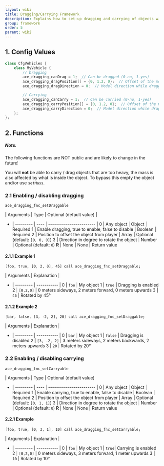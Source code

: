 ```yaml
---
layout: wiki
title: Dragging/Carrying Framework
description: Explains how to set-up dragging and carrying of objects with the ACE3 dragging and carrying system.
group: framework
order: 5
parent: wiki
---
```


## 1. Config Values

```c++
class CfgVehicles {
    class MyVehicle {
        // Dragging
        ace_dragging_canDrag = 1;  // Can be dragged (0-no, 1-yes)
        ace_dragging_dragPosition[] = {0, 1.2, 0};  // Offset of the model from the body while dragging (same as attachTo)
        ace_dragging_dragDirection = 0;  // Model direction while dragging (same as setDir after attachTo)

        // Carrying
        ace_dragging_canCarry = 1;  // Can be carried (0-no, 1-yes)
        ace_dragging_carryPosition[] = {0, 1.2, 0};  // Offset of the model from the body while dragging (same as attachTo)
        ace_dragging_carryDirection = 0;  // Model direction while dragging (same as setDir after attachTo)
    };
};
```


## 2. Functions

<div class="panel callout">
    <h5>Note:</h5>
    <p>The following functions are NOT public and are likely to change in the future!</p>
</div>

You will **not** be able to carry / drag objects that are too heavy, the mass is also affected by what is inside the object. To bypass this empty the object and/or use `setMass`.

### 2.1 Enabling / disabling dragging

`ace_dragging_fnc_setDraggable`

  | Arguments | Type | Optional (default value) |
- | --------- | ---- | ------------------------ |
0 | Any object | Object | Required
1 | Enable dragging, true to enable, false to disable | Boolean | Required
2 | Position to offset the object from player | Array | Optional (default: `[0, 0, 0]`)
3 | Direction in degree to rotate the object | Number | Optional (default: `0`)
**R** | None | None | Return value

#### 2.1.1 Example 1

`[foo, true, [0, 2, 0], 45] call ace_dragging_fnc_setDraggable;`

  | Arguments | Explanation |
- | --------- | ----------- |
0 | `foo` | My object
1 | `true` | Dragging is enabled
2 | `[0,2,0]` | 0 meters sideways, 2 meters forward, 0 meters upwards
3 | `45` | Rotated by 45°

#### 2.1.2 Example 2

`[bar, false, [3, -2, 2], 20] call ace_dragging_fnc_setDraggable;`

  | Arguments | Explanation |
- | --------- | ----------- |
0 | `bar` | My object
1 | `false` | Dragging is disabled
2 | `[3, -2, 2]` | 3 meters sideways, 2 meters backwards, 2 meters upwards
3 | `20` | Rotated by 20°


### 2.2 Enabling / disabling carrying

`ace_dragging_fnc_setCarryable`

  | Arguments | Type | Optional (default value)
- | --------- | ---- | ------------------------ |
0 | Any object | Object | Required
1 | Enable carrying, true to enable, false to disable | Boolean | Required
2 | Position to offset the object from player | Array | Optional (default: `[0, 1, 1]`)
3 | Direction in degree to rotate the object | Number | Optional (default: `0`)
**R** | None | None | Return value

#### 2.2.1 Example

`[foo, true, [0, 3, 1], 10] call ace_dragging_fnc_setCarryable;`

  | Arguments | Explanation |
- | --------- | ----------- |
0 |  `foo` | My object
1 |  `true`| Carrying is enabled
2 | `[0,2,0]` | 0 meters sideways, 3 meters forward, 1 meter upwards
3 | `10` | Rotated by 10°
